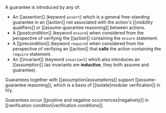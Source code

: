 A guarantee is introduced by any of:
  - An [[assertion]] (keyword `assert`) which is a general free-standing guarantee in an [[action]] not associated with the action's [[visibility qualifiers]] or [[assume-guarantee reasoning]] between actions.
  - A [[postcondition]] (keyword `ensure`) when considered from the perspective of verifying the [[action]] containing the `ensure` statement.
  - A [[precondition]] (keyword `require`) when considered from the perspective of verifying an [[action]] that **calls** the action containing the `require` statement.
  - An [[invariant]] (keyword `invariant`) which also introduces an [[assumption]] (as invariants are **inductive**, they both assume and guarantee).

Guarantees together with [[assumption|assumptions]] support [[assume-guarantee reasoning]], which is a basis of [[isolate|modular verification]] in IVy.

Guarantees occur [[positive and negative occurrences|negatively]] in [[verification condition|verification conditions]].
